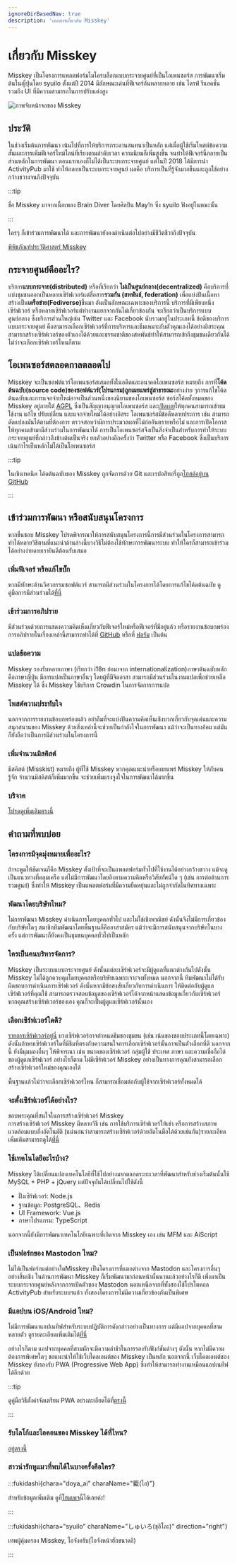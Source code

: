 ```yaml
---
ignoreDirBasedNav: true
description: 'เอกสารเกี่ยวกับ Misskey'
---
```


# เกี่ยวกับ Misskey

Misskey เป็นโครงการแพลตฟอร์มไมโครบล็อกแบบกระจายศูนย์ที่เป็นโอเพนซอร์ส
การพัฒนาเริ่มต้นในญี่ปุ่นโดย syuilo ตั้งแต่ปี 2014
มีลักษณะเด่นที่ฟีเจอร์อันหลากหลาย เช่น ไดรฟ์ รีแอคชั่น รวมถึง UI ที่มีความสามารถในการปรับแต่งสูง

![ภาพจับหน้าจอของ Misskey](/img/hero/misskey-light.png)

## ประวัติ

ในช่วงเริ่มต้นการพัฒนา เน้นไปที่การให้บริการกระดานสนทนาเป็นหลัก แต่เมื่อผู้ใช้เริ่มโพสต์ข้อความสั้นและการเพิ่มฟีเจอร์ไทม์ไลน์ที่เรียงตามลำดับเวลา ความนิยมก็เพิ่มสูงขึ้น จนทำให้ฟีเจอร์นี้กลายเป็นส่วนหลักในการพัฒนา
ตอนแรกเองก็ไม่ได้เป็นระบบกระจายศูนย์ แต่ในปี 2018 ได้มีการนำ ActivityPub มาใช้ ทำให้กลายเป็นระบบกระจายศูนย์ ผลคือ บริการเป็นที่รู้จักมากขึ้นและถูกใช้อย่างกว้างขวางจนถึงปัจจุบัน

:::tip

ชื่อ Misskey มาจากเนื้อเพลง Brain Diver โดยศิลปิน May’n ซึ่ง syuilo ฟังอยู่ในขณะนั้น

:::

ใครๆ ก็เข้าร่วมการพัฒนาได้ และการพัฒนายังคงดำเนินต่อไปอย่างมีชีวิตชีวาถึงปัจจุบัน

[พิพิธภัณฑ์ประวัติศาสตร์ Misskey](/about-us/history/)

## กระจายศูนย์คืออะไร?

บริการ<b>แบบกระจาย(distributed)</b> หรือที่เรียกว่า <b>ไม่เป็นศูนย์กลาง(decentralized)</b> คือบริการที่แบ่งชุมชนออกเป็นหลายเซิร์ฟเวอร์แต่สื่อสาร<b>รวมกัน (สหพันธ์, federation)</b> เพื่อแบ่งปันเนื้อหา สร้างเป็น<b>เครือข่าย(Fediverse)</b>ขึ้นมา อันเป็นลักษณะเฉพาะของบริการนี้ บริการที่มีเพียงหนึ่งเซิร์ฟเวอร์ หรือหลายเซิร์ฟเวอร์แต่ทำงานแยกจากกันไม่เกี่ยวข้องกัน จะเรียกว่าเป็นบริการแบบศูนย์กลาง ซึ่งบริการส่วนใหญ่เช่น Twitter และ Facebook นับรวมอยู่ในประเภทนี้ ข้อดีของบริการแบบกระจายศูนย์ คือสามารถเลือกเซิร์ฟเวอร์ที่การบริหารและธีมเหมาะกับตัวคุณเองได้อย่างอิสระคุณสามารถสร้างเซิร์ฟเวอร์ของตัวเองได้ด้วยและธรรมชาติของสหพันธ์ทำให้สามารถเข้าถึงชุมชนเดียวกันได้ไม่ว่าจะเลือกเซิร์ฟเวอร์ไหนก็ตาม

## โอเพนซอร์สตลอดกาลตลอดไป

Misskey จะเป็นซอฟต์แวร์โอเพนซอร์สเสมอทั้งในอดีตและอนาคตโอเพนซอร์ส หมายถึง การที่<b>โค้ดต้นฉบับ(source code)ของซอฟต์แวร์(โปรแกรม)ถูกเผยแพร่สู่สาธารณะ</b>อย่างง่าย ๆการแก้ไขโค้ดต้นฉบับและการแจกจ่ายใหม่อาจเป็นส่วนหนึ่งของนิยามของโอเพนซอร์ส
ซอร์สโค้ดทั้งหมดของ Misskey อยู่ภายใต้ [AGPL](https://github.com/misskey-dev/misskey/blob/develop/LICENSE) ซึ่งเป็นสัญญาอนุญาตโอเพนซอร์ส และ[เปิดเผย](https://github.com/misskey-dev)ให้ทุกคนสามารถเข้าชม ใช้งาน แก้ไข ปรับเปลี่ยน และแจกจ่ายใหม่ได้อย่างอิสระ
โอเพนซอร์สมีข้อดีหลายประการ เช่น สามารถดัดแปลงมันได้ตามที่ต้องการ ตรวจสอบว่ามีการประมวลผลที่ไม่ก่ออันตรายหรือไม่ และการเปิดโอกาสให้ทุกคนเข้ามามีส่วนร่วมในการพัฒนาได้
การเป็นโอเพนซอร์สจึงเป็นสิ่งจำเป็นสำหรับการทำให้ระบบกระจายศูนย์ที่กล่าวถึงข้างต้นเป็นจริง
ยกตัวอย่างอีกครั้งว่า Twitter หรือ Facebook ซึ่งเป็นบริการเน้นกำไรเป็นหลักไม่ได้เป็นโอเพนซอร์ส

:::tip

ในเชิงเทคนิค โค้ดต้นฉบับของ Misskey ถูกจัดการด้วย Git และเรปอสิทอรี่ถูก[โฮสต์อยู่บน GitHub](https://github.com/misskey-dev)

:::

## เข้าร่วมการพัฒนา หรือสนับสนุนโครงการ

หากชื่นชอบ Misskey โปรดพิจารณาให้การสนับสนุนโครงการนี้การมีส่วนร่วมในโครงการสามารถทำได้หลายวิธีตามที่แนะนำด้านล่างนี้บางวิธีไม่ต้องใช้ทักษะการพัฒนาระบบ ทำให้ใครก็สามารถเข้าร่วมได้อย่างง่ายดายเรายินดีต้อนรับเสมอ

### เพิ่มฟีเจอร์ หรือแก้ไขบั๊ก

หากมีทักษะด้านวิศวกรรมซอฟต์แวร์ สามารถมีส่วนร่วมในโครงการได้โดยการแก้ไขโค้ดต้นฉบับ
ดูคู่มือการมีส่วนร่วมได้[ที่นี่](https://github.com/misskey-dev/misskey/blob/develop/CONTRIBUTING.md)

### เข้าร่วมการอภิปราย

มีส่วนร่วมด้วยการแสดงความคิดเห็นเกี่ยวกับฟีเจอร์ใหม่หรือฟีเจอร์ที่มีอยู่แล้ว หรือรายงานข้อบกพร่อง
การอภิปรายในเรื่องเหล่านี้สามารถทำได้ที่ [GitHub](https://github.com/misskey-dev) หรือที่ [ฟอรัม](https://forum.misskey.io/) เป็นต้น

### แปลข้อความ

Misskey รองรับหลายภาษา (เรียกว่า i18n ย่อมาจาก internationalization)ภาษาต้นฉบับหลักคือภาษาญี่ปุ่น มีการแปลเป็นภาษาอื่นๆ โดยผู้ที่มีจิตอาสา
สามารถมีส่วนร่วมในงานแปลเพื่อช่วยเหลือ Misskey ได้
ซึ่ง Misskey ใช้บริการ Crowdin ในการจัดการการแปล


### โพสต์ความประทับใจ

นอกจากการรายงานข้อบกพร่องแล้ว อย่าลืมที่จะแบ่งปันความคิดเห็นเชิงบวกเกี่ยวกับจุดเด่นและความสนุกสนานของ Misskey ด้วยสิ่งเหล่านี้จะช่วยเป็นกำลังใจในการพัฒนา แม้ว่าจะเป็นทางอ้อม แต่มันก็ยังถือว่าเป็นการมีส่วนร่วมในโครงการนี้

### เพิ่มจำนวนมิสคิสต์

มิสคิสต์ (Misskist) หมายถึง ผู้ที่ใช้ Misskey หากคุณแนะนำหรือเผยแพร่ Misskey ให้กับคนรู้จัก จำนวนมิสคิสต์ก็เพิ่มมากขึ้น จะช่วยเพิ่มแรงจูงใจในการพัฒนาได้มากขึ้น

### บริจาค

[โปรดดูเพิ่มเติมตรงนี้](/docs/donate/)

## คำถามที่พบบ่อย

### โครงการมีจุดมุ่งหมายเพื่ออะไร?

ถ้าจะพูดให้ชัดเจนก็คือ Misskey ตั้งเป้าที่จะเป็นแพลตฟอร์มทั่วไปที่ใช้งานได้อย่างกว้างขวาง แม้จะดูเป็นแนวทางที่คลุมเครือ แต่ไม่มีการพัฒนาโดยอิงตามความคิดหรือวิสัยทัศน์ใด ๆ (เช่น การต่อต้านการรวมศูนย์) ซึ่งทำให้ Misskey เป็นแพลตฟอร์มที่มีความยืดหยุ่นและไม่ถูกจำกัดในทิศทางเฉพาะ

<!-- TODO: ここにロードマップへのリンク -->

### พัฒนาโดยบริษัทไหม?

ไม่การพัฒนา Misskey ดำเนินการโดยบุคคลทั่วไป และไม่ใช่เชิงพาณิชย์ ดังนั้นจึงไม่มีการเกี่ยวข้องกับบริษัทใดๆ
สมาชิกทีมพัฒนาโดยพื้นฐานก็คืออาสาสมัคร
แม้ว่าจะมีการสนับสนุนจากบริษัทในบางครั้ง แต่การพัฒนาก็ยังคงเป็นชุมชนบุคคลทั่วไปเป็นหลัก

### ใครเป็นคนบริหารจัดการ?

Misskey เป็นระบบแบบกระจายศูนย์ ดังนั้นแต่ละเซิร์ฟเวอร์จะมีผู้ดูแลที่แตกต่างกันไปดังนั้น Misskey ไม่ได้ถูกควบคุมโดยบุคคลหรือบริษัทเฉพาะเจาะจงทั้งหมด
นอกจากนี้ ทีมพัฒนาไม่ได้รับผิดชอบการดำเนินการเซิร์ฟเวอร์ ดังนั้นหากมีข้อสงสัยเกี่ยวกับการดำเนินการ ให้ติดต่อกับผู้ดูแลเซิร์ฟเวอร์ที่คุณใช้
สามารถตรวจสอบข้อมูลของเซิร์ฟเวอร์ได้จากหน้าแสดงข้อมูลเกี่ยวกับเซิร์ฟเวอร์
หากคุณสร้างเซิร์ฟเวอร์ของเอง คุณก็จะเป็นผู้ดูแลเซิร์ฟเวอร์นั้นเอง

### เลือกเซิร์ฟเวอร์ใดดี?

[รายการเซิร์ฟเวอร์อยู่นี่](/servers/)
บางเซิร์ฟเวอร์อาจกำหนดธีมของชุมชน (เช่น เน้นของชอบประเภทนี้โดยเฉพาะ) ดังนั้นถ้าพบเซิร์ฟเวอร์ใดที่มีธีมที่ตรงกับความสนใจการเลือกเซิร์ฟเวอร์นั้นอาจเป็นตัวเลือกที่ดี
นอกจากนี้ ยังมีมุมมองอื่นๆ ให้พิจารณา เช่น ขนาดของเซิร์ฟเวอร์ กลุ่มผู้ใช้ ประเทศ ภาษา และความเชื่อถือได้ของผู้ดูแลเซิร์ฟเวอร์
อย่างไรก็ตาม ไม่มีเซิร์ฟเวอร์ Misskey อย่างเป็นทางการคุณยังสามารถเลือกสร้างเซิร์ฟเวอร์ใหม่ของคุณเองได้

พื้นฐานแล้วไม่ว่าจะเลือกเซิร์ฟเวอร์ไหน ก็สามารถเชื่อมต่อกับผู้ใช้จากเซิร์ฟเวอร์ทั้งหมดได้

### จะตั้งเซิร์ฟเวอร์ได้อย่างไร?

ขอบพระคุณที่สนใจในการสร้างเซิร์ฟเวอร์ Misskey  
การสร้างเซิร์ฟเวอร์ Misskey มีหลายวิธี เช่น การใช้บริการเซิร์ฟเวอร์ให้เช่า หรือการสร้างสภาพแวดล้อมแบบกึ่งอัตโนมัติ (แน่นอนว่าสามารถสร้างเซิร์ฟเวอร์ด้วยอัตโนมือได้ด้วยเช่นกัน)รายละเอียดเพิ่มเติมสามารถดูได้[ที่นี่](/docs/for-admin/install/guides/)

### ใช้เทคโนโลยีอะไรบ้าง?

Misskey ได้เปลี่ยนแปลงเทคโนโลยีที่ใช้ไปอย่างมากตลอดระยะเวลาที่พัฒนาสำหรับช่วงเริ่มต้นนั้นใช้ MySQL + PHP + jQuery แต่ปัจจุบันได้เปลี่ยนไปใช้ดังนี้

- ฝั่งเซิร์ฟเวอร์: Node.js
- ฐานข้อมูล: PostgreSQL、Redis
- UI Framework: Vue.js
- ภาษาโปรแกรม: TypeScript

นอกจากนี้ยังมีการพัฒนาเทคโนโลยีเฉพาะที่เกิดจาก Misskey เอง เช่น MFM และ AiScript

### เป็นฟอร์กของ Mastodon ไหม?

ไม่ได้เป็นฟอร์กแต่อย่างใดMisskey เป็นโครงการที่แตกต่างจาก Mastodon และโครงการอื่นๆ อย่างสิ้นเชิง
ในด้านการพัฒนา Misskey ก็เริ่มพัฒนามาก่อนหน้านั้นนานแล้วอย่างไรก็ดี เพิ่งมาเป็นระบบกระจายศูนย์หลังจากการเปิดตัวของ Mastodon
นอกเหนือจากที่ทั้งสองใช้โปรโตคอล ActivityPub สำหรับระบบฯแล้ว ทั้งสองโครงการไม่มีความเกี่ยวข้องกันเป็นพิเศษ

### มีแอปบน iOS/Android ไหม?

ไม่มีการพัฒนาแอปเนทีฟสำหรับระบบปฏิบัติการดังกล่าวอย่างเป็นทางการ แต่มีแอปจากบุคคลที่สามหลายตัว
ดูรายละเอียดเพิ่มเติมได้[ที่นี่](/docs/for-users/resources/apps/)

อย่างไรก็ตาม แอปจากบุคคลที่สามมักจะมีความล่าช้าในการรองรับฟังก์ชันต่างๆ ดังนั้น หากไม่มีความต้องการพิเศษใดๆ ขอแนะนำให้ใช้เว็บไคลเอนต์ของ Misskey เป็นหลัก
นอกจากนี้ เว็บไคลเอนต์ของ Misskey ยังรองรับ PWA (Progressive Web App) ซึ่งทำให้สามารถทำงานเหมือนแอปเนทีฟได้อีกด้วย

:::tip

ดูคู่มือวิธีตั้งค่าจัดเตรียม PWA อย่างละเอียดได้ที่[ตรงนี้](/docs/for-users/stepped-guides/how-to-use-pwa/)

:::

### รับโลโก้และไอคอนของ Misskey ได้ที่ไหน?

[อยู่ตรงนี้](/brand-assets/)

### สาวน่ารักหูแมวที่พบได้ในบางครั้งคือใคร?

:::fukidashi{chara="doya_ai" charaName="藍(ไอ)"}

สำหรับข้อมูลเพิ่มเติม ดูที่[โฮมเพจ](https://xn--931a.moe/)นี้ได้เลยค่ะ!

:::

:::fukidashi{chara="syuilo" charaName="しゅいろ(ชุอิโละ)" direction="right"}

เทพผู้คุ้มครอง Misskey, ไอจังครับ(ไอจังหน้าฮักขนาดอิ)

:::
